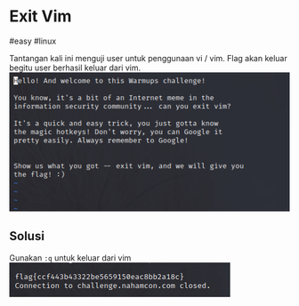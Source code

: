 # Exit Vim
#easy #linux 

Tantangan kali ini menguji user untuk penggunaan vi / vim. Flag akan keluar begitu user berhasil keluar dari vim.
![](attachments/Pasted%20image%2020220501215303.png)


## Solusi
Gunakan `:q` untuk keluar dari vim
![](attachments/Pasted%20image%2020220501215327.png)
